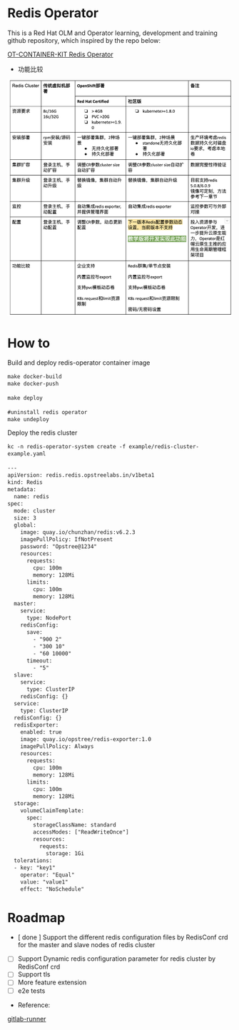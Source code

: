 # Redis Operator
  This is a Red Hat OLM and Operator learning, development and training github repository, which inspired by the repo below:

[OT-CONTAINER-KIT Redis Operator](https://github.com/OT-CONTAINER-KIT/redis-operator)

- 功能比较

<div align="center">
    <img src="./static/redis-comparsion.png">
</div>

# How to 

Build and deploy redis-operator container image
```
make docker-build
make docker-push

make deploy 

#uninstall redis operator
make undeploy
```
Deploy the redis cluster 

```
kc -n redis-operator-system create -f example/redis-cluster-example.yaml

---
apiVersion: redis.redis.opstreelabs.in/v1beta1
kind: Redis
metadata:
  name: redis
spec:
  mode: cluster
  size: 3
  global:
    image: quay.io/chunzhan/redis:v6.2.3
    imagePullPolicy: IfNotPresent
    password: "Opstree@1234"
    resources:
      requests:
        cpu: 100m
        memory: 128Mi
      limits:
        cpu: 100m
        memory: 128Mi
  master:
    service:
      type: NodePort
    redisConfig:
      save:
        - "900 2"
        - "300 10"
        - "60 10000"
      timeout:
        - "5"
  slave:
    service:
      type: ClusterIP
    redisConfig: {}
  service:
    type: ClusterIP
  redisConfig: {}
  redisExporter:
    enabled: true
    image: quay.io/opstree/redis-exporter:1.0
    imagePullPolicy: Always
    resources:
      requests:
        cpu: 100m
        memory: 128Mi
      limits:
        cpu: 100m
        memory: 128Mi
  storage:
    volumeClaimTemplate:
      spec:
        storageClassName: standard
        accessModes: ["ReadWriteOnce"]
        resources:
          requests:
            storage: 1Gi
  tolerations:
  - key: "key1"
    operator: "Equal"
    value: "value1"
    effect: "NoSchedule"
```

# Roadmap

- [ done ] Support the different redis configuration files by RedisConf crd for the master and slave nodes of redis cluster
- [ ] Support Dynamic redis configuration parameter for redis cluster by RedisConf crd
- [ ] Support tls
- [ ] More feature extension
- [ ] e2e tests

- Reference:

[gitlab-runner](https://gitlab.com/gitlab-org/gitlab-runner/blob/f4645bfbf947b761f69e8ba292bce84e5c95766d/executors/kubernetes/executor_kubernetes.go)
